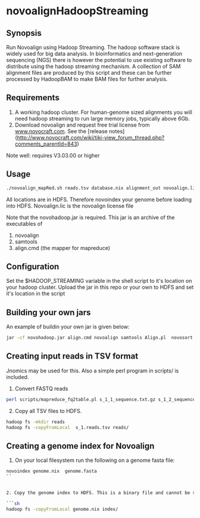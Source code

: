 novoalignHadoopStreaming
========================

Synopsis
----------
Run Novoalign using Hadoop Streaming. The hadoop software stack is widely used for big data analysis. In bioinformatics and next-generation sequencing (NGS) there is however the potential to use existing software to distribute 
using the hadoop streaming mechanism.
A collection of SAM alignment files are produced by this script and these can be further processed by HadoopBAM to make BAM files for further analysis.

Requirements
-------------------------

1) A working hadoop cluster. For human-genome sized alignments you will need hadoop streaming to run large memory jobs, typically above 6Gb.
2) Download novoalign and request free  trial license from www.novocraft.com. See the [release notes] (http://www.novocraft.com/wiki/tiki-view_forum_thread.php?comments_parentId=843)

Note well: requires V3.03.00 or higher


Usage
---------------------------


```sh
./novoalign_mapRed.sh reads.tsv database.nix alignment_out novoalign.lic
```

All locations are in HDFS. Therefore novoindex your genome before loading into HDFS.
Novoalign.lic is the novoalign license file

Note that the novohadoop.jar is required. This jar is an archive of the executables of 

1. novoalign
2. samtools
3. align.cmd (the mapper for mapreduce)


Configuration
-------------
Set the $HADOOP_STREAMING variable in the shell script to it's location on your hadoop cluster.
Upload the jar in this repo or your own to HDFS and set it's location in the script


Building your  own jars
-----------------------


An example of buildin your own jar is given below:

```sh
jar -cf novohadoop.jar align.cmd novoalign samtools Align.pl  novosort novoindex vcfutils.pl
```


Creating input reads in TSV format
----------------------------------
Jnomics may be used for this. Also a simple perl program in scripts/ is included.


1. Convert FASTQ reads

```sh
perl scripts/mapreduce_fq2table.pl s_1_1_sequence.txt.gz s_1_2_sequence.txt.gz > s_1.reads.tsv
```

2. Copy all TSV files to HDFS.

```sh
hadoop fs -mkdir reads
hadoop fs -copyFromLocal  s_1.reads.tsv reads/
```


Creating a genome index for Novoalign
-------------------------------------

1. On your local filesystem run the following on a genome fasta file:

```sh
novoindex genome.nix  genome.fasta
``


2. Copy the genome index to HDFS. This is a binary file and cannot be split.

```sh
hadoop fs -copyFromLocal genome.nix index/
```
